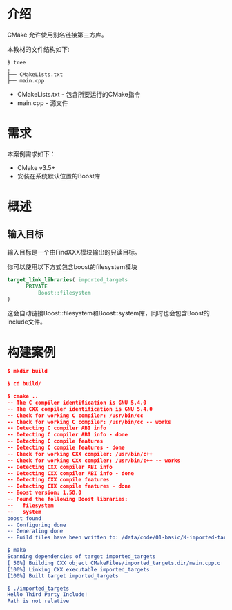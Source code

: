 # 介绍

CMake 允许使用别名链接第三方库。

本教材的文件结构如下:

```
$ tree
.
├── CMakeLists.txt
├── main.cpp
```

  * CMakeLists.txt - 包含所要运行的CMake指令
  * main.cpp - 源文件

# 需求

本案例需求如下：

  * CMake v3.5+
  * 安装在系统默认位置的Boost库

# 概述

## 输入目标

输入目标是一个由FindXXX模块输出的只读目标。

你可以使用以下方式包含boost的filesystem模块

```cmake
target_link_libraries( imported_targets
      PRIVATE
          Boost::filesystem
)  
```

这会自动链接Boost::filesystem和Boost::system库，同时也会包含Boost的include文件。

# 构建案例

```cmake
$ mkdir build

$ cd build/

$ cmake ..
-- The C compiler identification is GNU 5.4.0
-- The CXX compiler identification is GNU 5.4.0
-- Check for working C compiler: /usr/bin/cc
-- Check for working C compiler: /usr/bin/cc -- works
-- Detecting C compiler ABI info
-- Detecting C compiler ABI info - done
-- Detecting C compile features
-- Detecting C compile features - done
-- Check for working CXX compiler: /usr/bin/c++
-- Check for working CXX compiler: /usr/bin/c++ -- works
-- Detecting CXX compiler ABI info
-- Detecting CXX compiler ABI info - done
-- Detecting CXX compile features
-- Detecting CXX compile features - done
-- Boost version: 1.58.0
-- Found the following Boost libraries:
--   filesystem
--   system
boost found
-- Configuring done
-- Generating done
-- Build files have been written to: /data/code/01-basic/K-imported-targets/build

$ make
Scanning dependencies of target imported_targets
[ 50%] Building CXX object CMakeFiles/imported_targets.dir/main.cpp.o
[100%] Linking CXX executable imported_targets
[100%] Built target imported_targets

$ ./imported_targets
Hello Third Party Include!
Path is not relative
```

